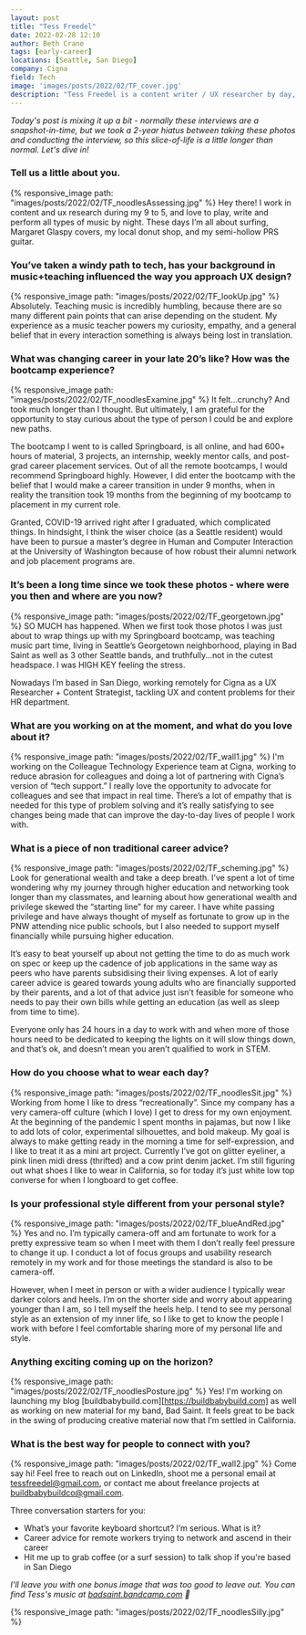 ```yaml
---
layout: post
title: "Tess Freedel"
date: 2022-02-28 12:10
author: Beth Crane
tags: [early-career]
locations: [Seattle, San Diego]
company: Cigna
field: Tech
image: 'images/posts/2022/02/TF_cover.jpg'
description: "Tess Freedel is a content writer / UX researcher by day, and a musician by night. She's got thoughts on bootcamps, teaching, and generational wealth, and she'd love to go surfing with you."
---
```


*Today's post is mixing it up a bit - normally these interviews are a snapshot-in-time, but we took a 2-year hiatus between taking these photos and conducting the interview, so this slice-of-life is a little longer than normal. Let's dive in!*

### Tell us a little about you.

{% responsive_image path: "images/posts/2022/02/TF_noodlesAssessing.jpg" %}
Hey there! I work in content and ux research during my 9 to 5, and love to play, write and perform all types of music by night. These days I’m all about surfing, Margaret Glaspy covers, my local donut shop, and my semi-hollow PRS guitar. 

### You’ve taken a windy path to tech, has your background in music+teaching influenced the way you approach UX design?

{% responsive_image path: "images/posts/2022/02/TF_lookUp.jpg" %}
Absolutely. Teaching music is incredibly humbling, because there are so many different pain points that can arise depending on the student. My experience as a music teacher powers my curiosity, empathy, and a general belief that in every interaction something is always being lost in translation.

### What was changing career in your late 20’s like? How was the bootcamp experience?

{% responsive_image path: "images/posts/2022/02/TF_noodlesExamine.jpg" %}
It felt...crunchy? And took much longer than I thought. But ultimately, I am grateful for the opportunity to stay curious about the type of person I could be and explore new paths.

The bootcamp I went to is called Springboard, is all online, and had 600+ hours of material, 3 projects, an internship, weekly mentor calls, and post-grad career placement services. Out of all the remote bootcamps, I would recommend Springboard highly. However, I did enter the bootcamp with the belief that I would make a career transition in under 9 months, when in reality the transition took 19 months from the beginning of my bootcamp to placement in my current role.

Granted, COVID-19 arrived right after I graduated, which complicated things. In hindsight, I think the wiser choice (as a Seattle resident) would have been to pursue a master’s degree in Human and Computer Interaction at the University of Washington because of how robust their alumni network and job placement programs are.

### It’s been a long time since we took these photos - where were you then and where are you now?

{% responsive_image path: "images/posts/2022/02/TF_georgetown.jpg" %}
SO MUCH has happened. When we first took those photos I was just about to wrap things up with my Springboard bootcamp, was teaching music part time, living in Seattle’s Georgetown neighborhood, playing in Bad Saint as well as 3 other Seattle bands, and truthfully...not in the cutest headspace. I was HIGH KEY feeling the stress.

Nowadays I’m based in San Diego, working remotely for Cigna as a UX Researcher + Content Strategist, tackling UX and content problems for their HR department.

### What are you working on at the moment, and what do you love about it?

{% responsive_image path: "images/posts/2022/02/TF_wall1.jpg" %}
I'm working on the Colleague Technology Experience team at Cigna, working to reduce abrasion for colleagues and doing a lot of partnering with Cigna’s version of “tech support.” I really love the opportunity to advocate for colleagues and see that impact in real time. There’s a lot of empathy that is needed for this type of problem solving and it’s really satisfying to see changes being made that can improve the day-to-day lives of people I work with.

### What is a piece of non traditional career advice?

{% responsive_image path: "images/posts/2022/02/TF_scheming.jpg" %}
Look for generational wealth and take a deep breath. I’ve spent a lot of time wondering why my journey through higher education and networking took longer than my classmates, and learning about how generational wealth and privilege skewed the “starting line” for my career.  I have white passing privilege and have always thought of myself as fortunate to grow up in the PNW attending nice public schools, but I also needed to support myself financially while pursuing higher education.

It’s easy to beat yourself up about not getting the time to do as much work on spec or keep up the cadence of job applications in the same way as peers who have parents subsidising their living expenses. A lot of early career advice is geared towards young adults who are financially supported by their parents, and a lot of that advice just isn’t feasible for someone who needs to pay their own bills while getting an education (as well as sleep from time to time).

Everyone only has 24 hours in a day to work with and when more of those hours need to be dedicated to keeping the lights on it will slow things down, and that’s ok, and doesn’t mean you aren’t qualified to work in STEM.

### How do you choose what to wear each day?

{% responsive_image path: "images/posts/2022/02/TF_noodlesSit.jpg" %}
Working from home I like to dress “recreationally”. Since my company has a very camera-off culture (which I love) I get to dress for my own enjoyment. At the beginning of the pandemic I spent months in pajamas, but now I like to add lots of color, experimental silhouettes, and bold makeup. My goal is always to make getting ready in the morning a time for self-expression, and I like to treat it as a mini art project. Currently I’ve got on glitter eyeliner, a pink linen midi dress (thrifted) and a cow print denim jacket. I’m still figuring out what shoes I like to wear in California, so for today it’s just white low top converse for when I longboard to get coffee. 

### Is your professional style different from your personal style?
{% responsive_image path: "images/posts/2022/02/TF_blueAndRed.jpg" %}
Yes and no. I’m typically camera-off and am fortunate to work for a pretty expressive team so when I meet with them I don’t really feel pressure to change it up. I conduct a lot of focus groups and usability research remotely  in my work and for those meetings the standard is also to be camera-off.

However, when I meet in person or with a wider audience I typically wear darker colors and heels. I’m on the shorter side and worry about appearing younger than I am, so I tell myself the heels help. I tend to see my personal style as an extension of my inner life, so I like to get to know the people I work with before I feel comfortable sharing more of my personal life and style.

### Anything exciting coming up on the horizon?
{% responsive_image path: "images/posts/2022/02/TF_noodlesPosture.jpg" %}
Yes! I'm working on launching my blog [buildbabybuild.com][https://buildbabybuild.com] as well as working on new material for my band, Bad Saint. It feels great to be back in the swing of producing creative material now that I’m settled in California.

### What is the best way for people to connect with you?

{% responsive_image path: "images/posts/2022/02/TF_wall2.jpg" %}
Come say hi! Feel free to reach out on LinkedIn, shoot me a personal email at tessfreedel@gmail.com, or contact me about freelance projects at buildbabybuildco@gmail.com.

Three conversation starters for you:
- What’s your favorite keyboard shortcut? I’m serious. What is it?
- Career advice for remote workers trying to network and ascend in their career
- Hit me up to grab coffee (or a surf session) to talk shop if you're based in San Diego 

*I'll leave you with one bonus image that was too good to leave out. You can find Tess's music at <a href="https://badsaint.bandcamp.com">badsaint.bandcamp.com</a> 🤘*

{% responsive_image path: "images/posts/2022/02/TF_noodlesSilly.jpg" %}